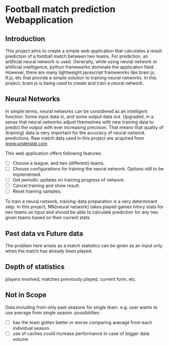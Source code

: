 # Football match prediction Webapplication

## Introduction

This project aims to create a simple web application that calculates a result prediction of a football match between two teams. For prediction, an artificial neural network is used. Generally, while using neural network or artificial intelligence, python frameworks dominate the application field. However, there are many lightweight javascript frameworks like brain.js, tf.js, etc that provide a simple solution to training neural networks. In this project, brain.js is being used to create and train a neural network.

## Neural Networks

In simple terms, neural networks can be considered as an intelligent function. Some input data in, and some output data out. Upgraded, in a sense that neural networks adjust themselves with new training data to predict the output with ever increasing precision. That means that quality of (training) data is very important for the accuracy of neural network predictions. Raw match data used in this project are acquired from www.understat.com

This web application offers following features:
- [ ] Choose a league, and two (different) teams.
- [ ] Choose configurations for training the neural network. Options still to be implemented.
- [ ] Get periodic updates on training progress of network.
- [ ] Cancel training and show result.
- [ ] Reset training samples.

To train a neural network, training-data preparation is a very determinant step. In this project, NN(neural network) takes played games hitory stats for two teams as input and should be able to calculate prediction for any two given teams based on their current stats. 

## Past data vs Future data
The problem here arises as a match statistics can be given as an input only when the match has already been played. 

## Depth of statistics
players involved, matches previously played, current form, etc.

## Not in Scope
Data including from only past seasons for single team. e.g. user wants to use average from single season.
possibilities:
- [ ] has the team gotten better or worse comparing average from each individual season.
- [ ] use of caches could increase performance in case of bigger data volume.

